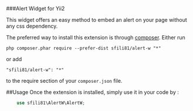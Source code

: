 ###Alert Widget for Yii2

This widget offers an easy method to embed an alert on your page without any css dependency.

The preferred way to install this extension is through [composer](https://getcomposer.org/download/).
Either run
```
php composer.phar require --prefer-dist sfili81/alert-w "*"
```
or add
```
"sfili81/alert-w": "*"
```
to the require section of your `composer.json` file.

##Usage
Once the extension is installed, simply use it in your code by  :

```php
    use sfili81\AlertW\AlertW;
```